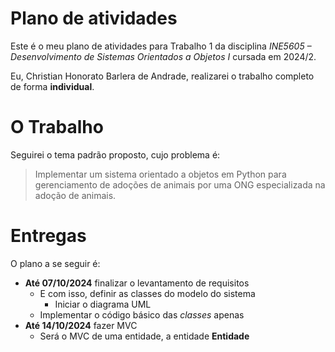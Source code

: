 # Plano de atividades
Este é o meu plano de atividades para Trabalho 1 da disciplina *INE5605 – Desenvolvimento de Sistemas Orientados a Objetos I* cursada em 2024/2.

Eu, Christian Honorato Barlera de Andrade, realizarei o trabalho completo de forma **individual**.

# O Trabalho
Seguirei o tema padrão proposto, cujo problema é:

> Implementar um sistema orientado a objetos em Python para gerenciamento de adoções de animais por uma ONG especializada na adoção de animais.

# Entregas
O plano a se seguir é:
 - **Até 07/10/2024** finalizar o levantamento de requisitos
   - E com isso, definir as classes do modelo do sistema
     - Iniciar o diagrama UML
   - Implementar o código básico das *classes* apenas 
 - **Até 14/10/2024** fazer MVC
   - Será o MVC de uma entidade, a entidade **Entidade**